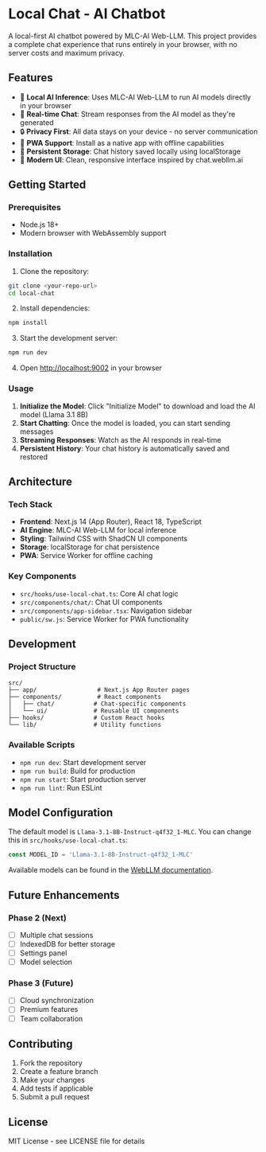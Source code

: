 # Local Chat - AI Chatbot

A local-first AI chatbot powered by MLC-AI Web-LLM. This project provides a complete chat experience that runs entirely in your browser, with no server costs and maximum privacy.

## Features

- 🤖 **Local AI Inference**: Uses MLC-AI Web-LLM to run AI models directly in your browser
- 💬 **Real-time Chat**: Stream responses from the AI model as they're generated
- 🔒 **Privacy First**: All data stays on your device - no server communication
- 📱 **PWA Support**: Install as a native app with offline capabilities
- 💾 **Persistent Storage**: Chat history saved locally using localStorage
- 🎨 **Modern UI**: Clean, responsive interface inspired by chat.webllm.ai

## Getting Started

### Prerequisites

- Node.js 18+ 
- Modern browser with WebAssembly support

### Installation

1. Clone the repository:
```bash
git clone <your-repo-url>
cd local-chat
```

2. Install dependencies:
```bash
npm install
```

3. Start the development server:
```bash
npm run dev
```

4. Open [http://localhost:9002](http://localhost:9002) in your browser

### Usage

1. **Initialize the Model**: Click "Initialize Model" to download and load the AI model (Llama 3.1 8B)
2. **Start Chatting**: Once the model is loaded, you can start sending messages
3. **Streaming Responses**: Watch as the AI responds in real-time
4. **Persistent History**: Your chat history is automatically saved and restored

## Architecture

### Tech Stack

- **Frontend**: Next.js 14 (App Router), React 18, TypeScript
- **AI Engine**: MLC-AI Web-LLM for local inference
- **Styling**: Tailwind CSS with ShadCN UI components
- **Storage**: localStorage for chat persistence
- **PWA**: Service Worker for offline caching

### Key Components

- `src/hooks/use-local-chat.ts`: Core AI chat logic
- `src/components/chat/`: Chat UI components
- `src/components/app-sidebar.tsx`: Navigation sidebar
- `public/sw.js`: Service Worker for PWA functionality

## Development

### Project Structure

```
src/
├── app/                 # Next.js App Router pages
├── components/          # React components
│   ├── chat/           # Chat-specific components
│   └── ui/             # Reusable UI components
├── hooks/              # Custom React hooks
└── lib/                # Utility functions
```

### Available Scripts

- `npm run dev`: Start development server
- `npm run build`: Build for production
- `npm run start`: Start production server
- `npm run lint`: Run ESLint

## Model Configuration

The default model is `Llama-3.1-8B-Instruct-q4f32_1-MLC`. You can change this in `src/hooks/use-local-chat.ts`:

```typescript
const MODEL_ID = 'Llama-3.1-8B-Instruct-q4f32_1-MLC'
```

Available models can be found in the [WebLLM documentation](https://github.com/mlc-ai/web-llm).

## Future Enhancements

### Phase 2 (Next)
- [ ] Multiple chat sessions
- [ ] IndexedDB for better storage
- [ ] Settings panel
- [ ] Model selection

### Phase 3 (Future)
- [ ] Cloud synchronization
- [ ] Premium features
- [ ] Team collaboration

## Contributing

1. Fork the repository
2. Create a feature branch
3. Make your changes
4. Add tests if applicable
5. Submit a pull request

## License

MIT License - see LICENSE file for details 